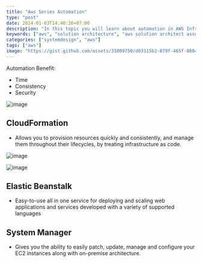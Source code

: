 ```yaml
---
title: "Aws Series Automation"
type: "post"
date: 2024-01-03T14:40:26+07:00
description: "In this topic you will learn about automation in AWS Infrastructure"
keywords: ["aws", "solution architecture", "aws solution architect associate"]
categories: ["systemdesign", "aws"]
tags: ["aws"]
image: "https://gist.github.com/assets/31009750/d03115b2-879f-465f-8804-cde93a12ec14"
---
```


Automation Benefit:

- Time
- Consistency
- Security

![image](https://gist.github.com/assets/31009750/267cc128-3803-4531-8a3e-50113d03e520)

## CloudFormation

- Allows you to provision resources quickly and consistently, and manage them throughout their lifecycles, by treating infrastructure as code.

![image](https://gist.github.com/assets/31009750/5e2d1287-5267-4464-a2c8-6cdff59ed4d9)

![image](https://gist.github.com/assets/31009750/919cb061-c905-4e0d-94de-748ce880addb)

## Elastic Beanstalk

- Easy-to-use all in one service for deploying and scaling web applications and services developed with a variety of supported languages

## System Manager

- Gives you the ability to easily patch, update, manage and configure your EC2 instances along with on-premise architecture.
